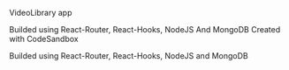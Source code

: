 VideoLibrary app

Builded using  React-Router, React-Hooks, NodeJS And MongoDB
Created with CodeSandbox

Builded using React-Router, React-Hooks, NodeJS and MongoDB

